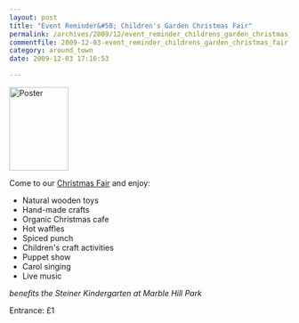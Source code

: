 ```yaml
---
layout: post
title: "Event Reminder&#58; Children's Garden Christmas Fair"
permalink: /archives/2009/12/event_reminder_childrens_garden_christmas_fair.html
commentfile: 2009-12-03-event_reminder_childrens_garden_christmas_fair
category: around_town
date: 2009-12-03 17:16:53

---
```


<a href="/assets/images/2009/xmass_5dec_childrens.jpg" title="See larger version of - Poster"><img src="/assets/images/2009/xmass_5dec_childrens_thumb.jpg" width="106" height="150" alt="Poster" class="photo right" /></a>

Come to our [Christmas Fair](https://stmargarets.london/event/event/200705142318) and enjoy:

-   Natural wooden toys
-   Hand-made crafts
-   Organic Christmas cafe
-   Hot waffles
-   Spiced punch
-   Children's craft activities
-   Puppet show
-   Carol singing
-   Live music

*benefits the Steiner Kindergarten at Marble Hill Park*

Entrance: £1
